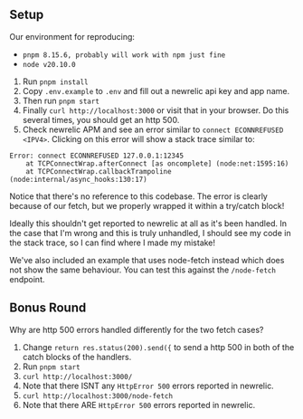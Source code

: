 ## Setup

Our environment for reproducing:

- `pnpm 8.15.6, probably will work with npm just fine`
- `node v20.10.0`


1. Run `pnpm install`
2. Copy `.env.example` to `.env` and fill out a newrelic api key and app name.
3. Then run `pnpm start`
4. Finally `curl http://localhost:3000` or visit that in your browser. Do this several times, you should get an http
    500.
5. Check newrelic APM and see an error similar to `connect ECONNREFUSED <IPV4>`. Clicking on this error will show a
   stack trace similar to:

```
Error: connect ECONNREFUSED 127.0.0.1:12345
    at TCPConnectWrap.afterConnect [as oncomplete] (node:net:1595:16) 
    at TCPConnectWrap.callbackTrampoline (node:internal/async_hooks:130:17)
```

Notice that there's no reference to this codebase. The error is clearly because of our fetch, but we properly wrapped it
within a try/catch block!

Ideally this shouldn't get reported to newrelic at all as it's been handled. In the case that I'm wrong and this is
truly unhandled, I should see my code in the stack trace, so I can find where I made my mistake!

We've also included an example that uses node-fetch instead which does not show the same behaviour. You can test this
against the `/node-fetch` endpoint.

## Bonus Round

Why are http 500 errors handled differently for the two fetch cases?

1. Change `return res.status(200).send({` to send a http 500 in both of the catch blocks of the handlers.
2. Run `pnpm start`
3. `curl http://localhost:3000/`
4. Note that there ISNT any `HttpError 500` errors reported in newrelic.
4. `curl http://localhost:3000/node-fetch`
5. Note that there ARE `HttpError 500` errors reported in newrelic.